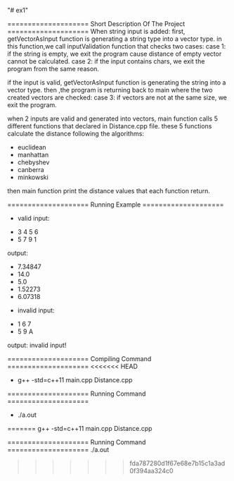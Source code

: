 "# ex1" 

==================== Short Description Of The Project ====================
When string input is added:
first, getVectorAsInput function is generating a string type into a vector type.
in this function,we call inputValidation function that checks two cases:
case 1: if the string is empty, we exit the program cause distance of empty vector 
cannot be calculated.
case 2: if the input contains chars, we exit the program from the same reason. 

if the input is valid, getVectorAsInput function is generating the string into a vector type.
then ,the program is returning back to main where the two created vectors are checked:
case 3: if vectors are not at the same size, we exit the program.

when 2 inputs are valid and generated into vectors, main function calls 5 different functions
that declared in Distance.cpp file. 
these 5 functions calculate the distance following the algorithms:
- euclidean
- manhattan
- chebyshev
- canberra
- minkowski

then main function print the distance values that each function return.

==================== Running Example ====================

- valid input:
* 3 4 5 6
* 5 7 9 1

output: 
* 7.34847
* 14.0
* 5.0
* 1.52273
* 6.07318

- invalid input:
* 1 6 7
* 5 9 A
  
 output: 
 invalid input!


 ==================== Compiling Command ====================
<<<<<<< HEAD
 * g++ -std=c++11 main.cpp Distance.cpp


 ==================== Running Command ====================
 * ./a.out

=======
  g++ -std=c++11 main.cpp Distance.cpp


 ==================== Running Command ====================
  ./a.out
>>>>>>> fda787280d1f67e68e7b15c1a3ad0f394aa324c0







